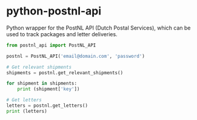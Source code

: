 # python-postnl-api

Python wrapper for the PostNL API (Dutch Postal Services), which can be used to track packages and letter deliveries.

```python
from postnl_api import PostNL_API

postnl = PostNL_API('email@domain.com', 'password')

# Get relevant shipments
shipments = postnl.get_relevant_shipments()

for shipment in shipments:
    print (shipment['key'])

# Get letters
letters = postnl.get_letters()
print (letters)
```